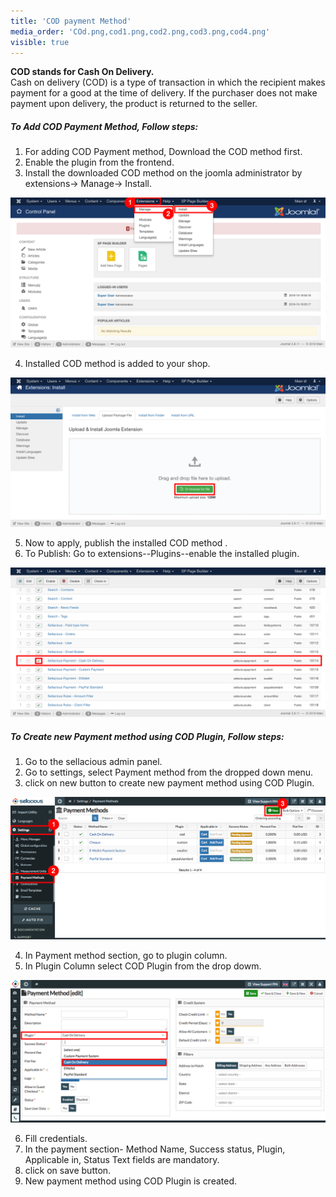 ```yaml
---
title: 'COD payment Method'
media_order: 'COd.png,cod1.png,cod2.png,cod3.png,cod4.png'
visible: true
---
```


**COD stands for Cash On Delivery.**<br>
Cash on delivery (COD) is a type of transaction in which the recipient makes payment for a good at the time of delivery. If the purchaser does not make payment upon delivery, the product is returned to the seller.

##### **To Add COD Payment Method, Follow steps:**

1. For adding COD Payment method, Download the COD method first.
2. Enable the plugin from the frontend.
3. Install the downloaded COD method on the joomla administrator by extensions-> Manage-> Install.

![](COd.png)

4. Installed COD method is added to your shop.

![](cod1.png)

5. Now to apply, publish the installed COD method .
6. To Publish: Go to extensions--Plugins--enable the installed plugin.

![](cod2.png)

##### **To Create new Payment method using COD Plugin, Follow steps:**

1. Go to the sellacious admin panel.
2. Go to settings, select Payment method from the dropped down menu.
3. click on new button to create new payment method using COD Plugin.

![](cod3.png)

4. In Payment method section, go to plugin column.
5. In Plugin Column select COD Plugin from the drop dowm.

![](cod4.png)

6. Fill credentials.
7. In the payment section- Method Name, Success status, Plugin, Applicable in, Status Text fields are mandatory.
8. click on save button.
9. New payment method using COD Plugin is created.

